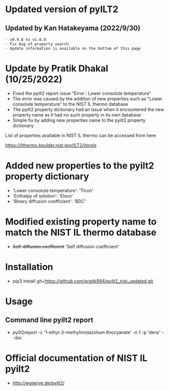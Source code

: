 # Updated version of **pyILT2**
## Updated by Kan Hatakeyama (2022/9/30)
    - v0.9.8 to v1.0.0
    - Fix bug of property search
    - Update information is available on the bottom of this page

# Update by Pratik Dhakal (10/25/2022)
 - Fixed the pyilt2 report issue "Error : Lower consolute temperature”
 - The error was caused by the addition of new properties such as "Lower consolute temperature" to the NIST IL thermo database
 - The pyilt2 property dictionary had an issue when it encountered the new property name as it had no such property in its own database
 - Simple fix by adding new properties name to the pyilt2 property dictionary

List of properties available in NIST IL thermo can be accessed from here

https://ilthermo.boulder.nist.gov/ILT2/ilprpls


# Added new properties to the pyilt2 property dictionary

 - 'Lower consolute temperature': 'Tlcon'
 - 'Enthalpy of solution': 'Elson'
 - 'Binary diffusion coefficient': 'BDC'
 
 # Modified existing property name to match the NIST IL thermo database
 
 - ~~Self-diffusion coefficient~~   'Self diffusion coefficient' 
 
# Installation

- pip3 install git+https://github.com/pratik994/pyilt2_nist_updated.git


# Usage
## Command line pyilt2 report
 - pyilt2report -c '1-ethyl-3-methylimidazolium thiocyanate' -n 1 -p 'dens' --doi

# Official documentation of NIST IL pyilt2 
- http://wgserve.de/pyilt2/

